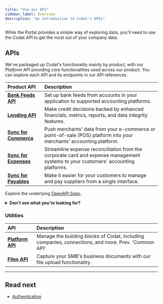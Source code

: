 ```yaml
---
title: "Use our API"
sidebar_label: Overview
description: "An introduction to Codat's APIs"
---
```


While the Portal provides a simple way of exploring data, you'll need to use the Codat API to get the most out of your company data.

## APIs

We've packaged up Codat's functionality mainly by *product*, with our *Platform API* providing core functionalities used across our product. You can explore each API and its endpoints in our API references.

| Product API | Description |
| :- | :- |
| **[Bank Feeds API](/bank-feeds-api)** | Set up bank feeds from accounts in your application to supported accounting platforms. |
| **[Lending API](/lending-api)** | Make credit decisions backed by enhanced financials, metrics, reports, and data integrity features. |
| **[Sync for Commerce](/sync-for-commerce-api)** | Push merchants' data from your e-commerce or point-of-sale (POS) platform into your merchants' accounting platform. |
| **[Sync for Expenses](/sync-for-expenses-api)** | Streamline expense reconciliation from the corporate card and expense management systems to your customers' accounting platforms. |
| **[Sync for Payables](/sync-for-payables-api)** | Make it easier for your customers to manage and pay suppliers from a single interface. |

Explore the underlying [OpenAPI Spec](https://github.com/codatio/oas).


<details>
  <summary><b>Don't see what you're looking for?</b></summary>  
  
  We've recently <a href="/updates/230901-new-products">reorganized our products</a>. You can find the OpenAPI specifications you may have been using before here:

  <li><a href="/sync-for-commerce-v1-api">Sync for Commerce API v1</a></li>
  <li><a href="/sync-for-expenses-v1-api">Sync for Expenses API v1</a></li>
  <li><a href="/accounting-api">Accounting API</a></li>
  <li><a href="/banking-api">Banking API</a></li>
  <li><a href="/commerce-api">Commerce API</a></li>
</details>


### Utilities

| API | Description |
| :- | :- |  
| **[Platform API](/codat-api)** | Manage the building blocks of Codat, including companies, connections, and more. Prev. 'Common API'|
| **[Files API](/files-api)** | Capture your SMB's business documents with our file upload functionality. |

---

## Read next

- [Authentication](/using-the-api/authentication)
